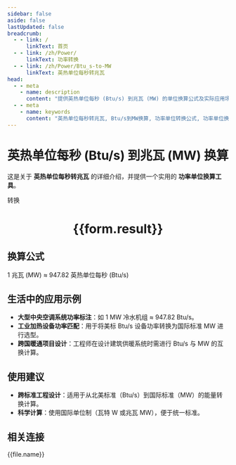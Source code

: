 ```yaml
---
sidebar: false
aside: false
lastUpdated: false
breadcrumb:
  - - link: /
      linkText: 首页
  - - link: /zh/Power/
      linkText: 功率转换
  - - link: /zh/Power/Btu_s-to-MW
      linkText: 英热单位每秒转兆瓦
head:
  - - meta
    - name: description
      content: "提供英热单位每秒 (Btu/s) 到兆瓦 (MW) 的单位换算公式及实际应用场景。"
  - - meta
    - name: keywords
      content: "英热单位每秒转兆瓦, Btu/s到MW换算, 功率单位转换公式, 功率单位换算工具, 大型暖通与能源设施功率单位"
---
```

# 英热单位每秒 (Btu/s) 到兆瓦 (MW) 换算

这是关于 **英热单位每秒转兆瓦** 的详细介绍，并提供一个实用的 **功率单位换算工具**。

<script setup>
import { onMounted, reactive, inject ,ref  } from 'vue'
import { NButton,NForm ,NFormItem,NInput,NInputNumber,NSelect,NCard,useMessage ,NGrid ,NGi } from 'naive-ui'
import { defineClientComponent } from 'vitepress'
import { Power } from '../../files';
const convert = inject('convert')
const options =  [
  { "label": "英热单位每秒 (Btu/s)", "value": "Btu/s" },
  { "label": "兆瓦 (MW)", "value": "MW" }
];
const formRef = ref(null);
const rules = {
  number:{
    required: true,
    type: 'number',
    trigger: "blur"
  },
  to:{
    required: true,
    trigger: "select"
  },
  from:{
    required: true,
    trigger: "select"
  }
}
const form = reactive({
  number:null,
  to:'',
  from:'',
  result:'',
  title:'英热单位每秒转兆瓦',
})
const convertHandler = (e) => {
   e.preventDefault();
  formRef.value?.validate((errors)=>{
    if (!errors) {
      form.result = `${form.number}${form.from} = ${convert(form.number).from(form.from).to(form.to)}${form.to}`
    }
  })
}
</script>

<n-form size="large" :model="form" ref='formRef' :rules="rules">
  <n-form-item label="数值"  path="number">
    <n-input-number size="large" style="width:100%" :min="0" v-model:value="form.number"   placeholder="请输入要转换的数值" />
  </n-form-item>
  <n-form-item label="从" path="from">
    <n-select  size="large" :options="options" v-model:value="form.from" placeholder="请选择原始单位" />
  </n-form-item>
  <n-form-item label="到" path="to">
    <n-select  size="large" :options="options" v-model:value="form.to" placeholder="请选择转换单位" />
  </n-form-item>
  <n-form-item>
    <n-button type="primary" style="width:100%" @click="convertHandler">转换</n-button>
  </n-form-item>
</n-form>
<n-card  embedded :bordered="false" hoverable>
  <div  style="text-align:center">
    <h1>{{form.result}}</h1>
  </div>
</n-card>

## 换算公式

1 兆瓦 (MW) ≈ 947.82 英热单位每秒 (Btu/s)

## 生活中的应用示例

- **大型中央空调系统功率标注**：如 1 MW 冷水机组 ≈ 947.82 Btu/s。
- **工业加热设备功率匹配**：用于将美标 Btu/s 设备功率转换为国际标准 MW 进行选型。
- **跨国暖通项目设计**：工程师在设计建筑供暖系统时需进行 Btu/s 与 MW 的互换计算。

## 使用建议

- **跨标准工程设计**：适用于从北美标准（Btu/s）到国际标准（MW）的能量转换计算。
- **科学计算**：使用国际单位制（瓦特 W 或兆瓦 MW），便于统一标准。

## 相关连接
<n-grid x-gap="12" :cols="3">
  <n-gi v-for="(file, index) in Power" :key="index">
    <n-button
      text
      tag="a"
      :href="file.path"
      type="primary"
    >
      {{file.name}}
    </n-button>
  </n-gi>
</n-grid>
